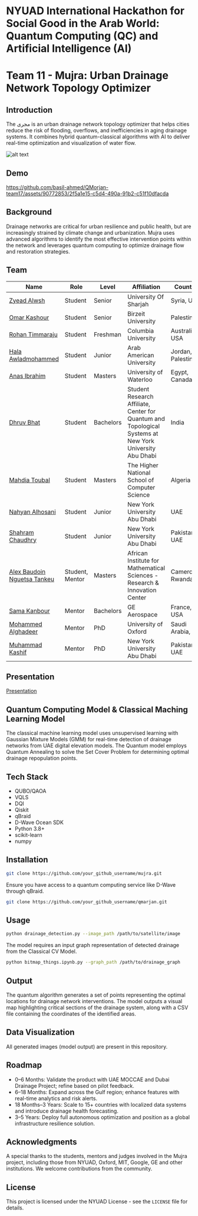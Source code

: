 # NYUAD International Hackathon for Social Good in the Arab World: Quantum Computing (QC) and Artificial Intelligence (AI)

# Team 11 - Mujra: Urban Drainage Network Topology Optimizer

## Introduction
The مجرى is an urban drainage network topology optimizer that helps cities reduce the risk of flooding, overflows, and inefficiencies in aging drainage systems. It combines hybrid quantum-classical algorithms with AI to deliver real-time optimization and visualization of water flow.

![alt text](https://ars.els-cdn.com/content/image/1-s2.0-S0043135421010976-gr3_lrg.jpg)


## Demo
https://github.com/basil-ahmed/QMorjan-team17/assets/90772853/2f5a1e15-c5d4-490a-91b2-c51f10dfacda


## Background

Drainage networks are critical for urban resilience and public health, but are increasingly strained by climate change and urbanization. Mujra uses advanced algorithms to identify the most effective intervention points within the network and leverages quantum computing to optimize drainage flow and restoration strategies.


## Team

| Name  | Role | Level | Affiliation | Country | 
| ------------- | ------------- | ------------- | ------------- | ------------- |
| [Zyead Alwsh](U22106802@sharjah.ac.ae)	| Student	 | Senior |	University Of Sharjah	 | Syria, 	UAE |
| [Omar Kashour](omarkashour45@gmail.com)	| Student	| Senior | 	Birzeit University |	Palestine |
| [Rohan Timmaraju](rt2970@columbia.edu)	| Student	| Freshman | Columbia University |	Australia, USA |
| [Hala Awladmohammed](h.awladmohammed@student.aaup.edu)	|	Student	| Junior |	Arab American University | Jordan, Palestine |
| [Anas Ibrahim](a23ibrah@uwaterloo.ca)	|	Student	|	Masters	|	University of Waterloo | Egypt, Canada |
| [Dhruv Bhat](db4364@nyu.edu)	|	Student	 |	Bachelors	 |	Student Research Affiliate, Center for Quantum and Topological Systems at New York University Abu Dhabi	|	India |
| [Mahdia Toubal](mahdia.toubal@gmail.com)	|	Student	| Masters	| The Higher National School of Computer Science |	Algeria |
| [Nahyan Alhosani](naa506@nyu.edu) | Student	 |	Junior | New York University Abu Dhabi | UAE |
| [Shahram Chaudhry](sc9425@nyu.edu) | Student	 |	Junior |	New York University Abu Dhabi | Pakistan, UAE |
| [Alex Baudoin Nguetsa Tankeu](anguetsa@aimsric.org) |	Student, Mentor | Masters	| African Institute for Mathematical Sciences - Research & Innovation Center | Cameroon, Rwanda |
| [Sama Kanbour](samakanbour@gmail.com) | Mentor |	Bachelors |	GE Aerospace  |	France, USA |
| [Mohammed Alghadeer](mohammed.alghadeer@physics.ox.ac.uk)	|	Mentor |	PhD	 | University of Oxford |	Saudi Arabia, UK |
| [Muhammad Kashif](muhammadkashif038@gmail.com) | Mentor | PhD | New York University Abu Dhabi | Pakistan, UAE |

## Presentation

[Presentation](https://docs.google.com/presentation/d/1QvU6STsqRpExncq30ouulwNxy55LFzJAiTKUcZwIlGQ/edit?slide=id.g120cbbff307_0_0#slide=id.g120cbbff307_0_0)

## Quantum Computing Model & Classical Maching Learning Model

The classical machine learning model uses unsupervised learning with Gaussian Mixture Models (GMM) for real-time detection of drainage networks from UAE digital elevation models. The Quantum model employs Quantum Annealing to solve the Set Cover Problem for determining optimal drainage repopulation points.

## Tech Stack

- QUBO/QAOA
- VQLS
- DQI
- Qiskit
- qBraid
- D-Wave Ocean SDK
- Python 3.8+
- scikit-learn
- numpy


## Installation

```bash
git clone https://github.com/your_github_username/mujra.git
```

Ensure you have access to a quantum computing service like D-Wave through qBraid.

```bash
git clone https://github.com/your_github_username/qmarjan.git
```

## Usage

```bash
python drainage_detection.py --image_path /path/to/satellite/image
```

The model requires an input graph representation of detected drainage from the Classical CV Model.

```bash
python bitmap_things.ipynb.py --graph_path /path/to/drainage_graph
```

## Output

The quantum algorithm generates a set of points representing the optimal locations for drainage network interventions. The model outputs a visual map highlighting critical sections of the drainage system, along with a CSV file containing the coordinates of the identified areas.


## Data Visualization

All generated images (model output) are present in this repository.


## Roadmap

- 0–6 Months: Validate the product with UAE MOCCAE and Dubai Drainage Project; refine based on pilot feedback.
- 6–18 Months: Expand across the Gulf region; enhance features with real-time analytics and risk alerts.
- 18 Months–3 Years: Scale to 15+ countries with localized data systems and introduce drainage health forecasting.
- 3–5 Years: Deploy full autonomous optimization and position as a global infrastructure resilience solution.


## Acknowledgments

A special thanks to the students, mentors and judges involved in the Mujra project, including those from NYUAD, Oxford, MIT, Google, GE and other institutions. We welcome contributions from the community.


## License

This project is licensed under the NYUAD License - see the `LICENSE` file for details.
